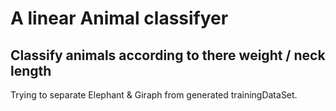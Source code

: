 # A linear Animal classifyer
## Classify animals according to there weight / neck length

Trying to separate Elephant & Giraph from generated trainingDataSet.
